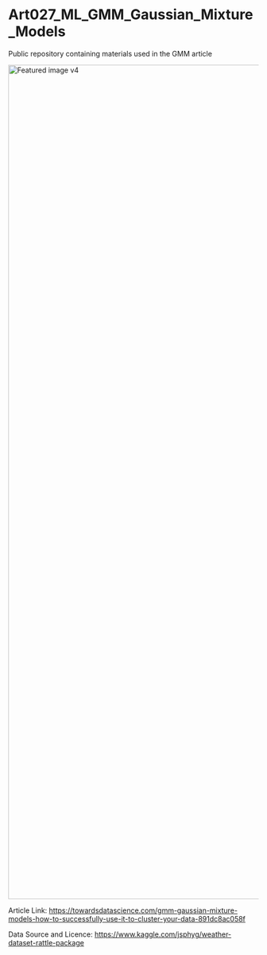 # Art027_ML_GMM_Gaussian_Mixture_Models
Public repository containing materials used in the GMM article

<img width="1676" alt="Featured image v4" src="https://user-images.githubusercontent.com/24861699/161462215-52e9b079-dcc7-4f09-bad5-667b72fd5eb5.png">

Article Link: https://towardsdatascience.com/gmm-gaussian-mixture-models-how-to-successfully-use-it-to-cluster-your-data-891dc8ac058f

Data Source and Licence: https://www.kaggle.com/jsphyg/weather-dataset-rattle-package
